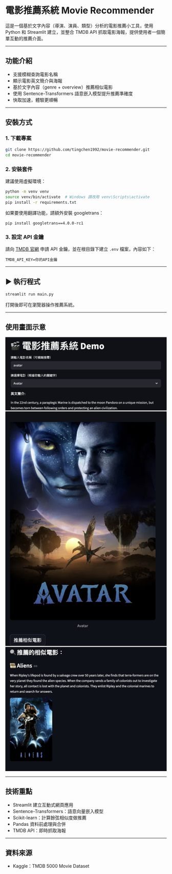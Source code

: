 # 電影推薦系統 Movie Recommender

這是一個基於文字內容（導演、演員、類型）分析的電影推薦小工具，使用 Python 和 Streamlit 建立，並整合 TMDB API 抓取電影海報，提供使用者一個簡單互動的推薦介面。

---

## 功能介紹

- 支援模糊查詢電影名稱
- 顯示電影英文簡介與海報
- 基於文字內容（genre + overview）推薦相似電影
- 使用 Sentence-Transformers 語意嵌入模型提升推薦準確度
- 快取加速，體驗更順暢

---

## 安裝方式

### 1. 下載專案

```bash
git clone https://github.com/tingchen1992/movie-recommender.git
cd movie-recommender
```

### 2. 安裝套件

建議使用虛擬環境：

```bash
python -m venv venv
source venv/bin/activate  # Windows 請改用 venv\Scripts\activate
pip install -r requirements.txt
```
如果要使用翻譯功能，請額外安裝 googletrans：
```
pip install googletrans==4.0.0-rc1
```

### 3. 設定 API 金鑰

請向 [TMDB 官網](https://www.themoviedb.org/) 申請 API 金鑰，並在根目錄下建立 `.env` 檔案，內容如下：

```
TMDB_API_KEY=你的API金鑰
```

---

## ▶️ 執行程式

```bash
streamlit run main.py
```

打開後即可在瀏覽器操作推薦系統。

---

## 使用畫面示意



![介面示意圖](images/screenshot1.png)
![介面示意圖](images/screenshot2.png)
![介面示意圖](images/screenshot3.png)


---

## 技術重點

- Streamlit 建立互動式網頁應用
- Sentence-Transformers：語意向量嵌入模型
- Scikit-learn：計算餘弦相似度做推薦
- Pandas 資料前處理與合併
- TMDB API：即時抓取海報

---

## 資料來源

- Kaggle：TMDB 5000 Movie Dataset



